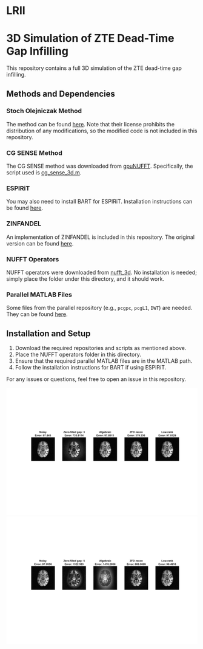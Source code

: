 # LRII

# 3D Simulation of ZTE Dead-Time Gap Infilling

This repository contains a full 3D simulation of the ZTE dead-time gap infilling.

## Methods and Dependencies

### Stoch Olejniczak Method
The method can be found [here](https://github.com/curtcorum/missing_points_phase?tab=readme-ov-file). Note that their license prohibits the distribution of any modifications, so the modified code is not included in this repository.

### CG SENSE Method
The CG SENSE method was downloaded from [gpuNUFFT](https://github.com/andyschwarzl/gpuNUFFT). Specifically, the script used is [cg_sense_3d.m](https://github.com/andyschwarzl/gpuNUFFT/blob/350fc322ce0e259efc8b1dfd49e7339163ca7f2f/matlab/demo/utils/cg_sense_3d.m#L4).

### ESPIRiT
You may also need to install BART for ESPIRiT. Installation instructions can be found [here](https://mrirecon.github.io/bart/).

### ZINFANDEL
An implementation of ZINFANDEL is included in this repository. The original version can be found [here](https://github.com/spinicist/riesling).

### NUFFT Operators
NUFFT operators were downloaded from [nufft_3d](https://github.com/marcsous/nufft_3d). No installation is needed; simply place the folder under this directory, and it should work.

### Parallel MATLAB Files
Some files from the parallel repository (e.g., `pcgpc`, `pcgL1`, `DWT`) are needed. They can be found [here](https://github.com/marcsous/parallel).

## Installation and Setup
1. Download the required repositories and scripts as mentioned above.
2. Place the NUFFT operators folder in this directory.
3. Ensure that the required parallel MATLAB files are in the MATLAB path.
4. Follow the installation instructions for BART if using ESPIRiT.

For any issues or questions, feel free to open an issue in this repository.

![Gap size 2 snr 10](gap_size_2_snr10.jpg)
![Gap size 3 snr 10](gap_size_3_snr10.jpg)
